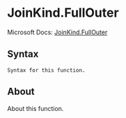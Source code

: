 # JoinKind.FullOuter

Microsoft Docs: [JoinKind.FullOuter](https://docs.microsoft.com/en-us/powerquery-m/joinkind-fullouter)

## Syntax

```
Syntax for this function.
```

## About

About this function.


